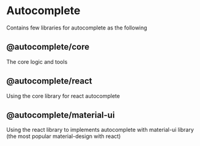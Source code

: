 # Autocomplete
Contains few libraries for autocomplete as the following

## @autocomplete/core
The core logic and tools
## @autocomplete/react
Using the core library for react autocomplete
## @autocomplete/material-ui
Using the react library to implements autocomplete with material-ui library (the most popular material-design with react) 
